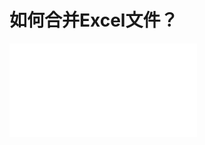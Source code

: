 # 如何合并Excel文件？ 

<iframe src="//player.bilibili.com/player.html?aid=628826781&bvid=BV1pt4y167fb&cid=285066013&page=1" scrolling="no" border="0" frameborder="no" framespacing="0" allowfullscreen="true"> </iframe>


